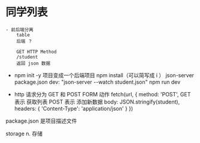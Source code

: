 # 同学列表
    - 前后端分离
        table
        后端 ？

        GET HTTP Method
        /student
        返回 json 数据


- npm init -y 项目变成一个后端项目
    npm install（可以简写成 i ） json-server
    package.json  dev: "json-server --watch student.json"
    npm run dev


- http 请求分为 GET 和 POST         FORM 动作
    fetch(url, {
        method: 'POST',                          GET 表示 获取列表          POST 表示 添加新数据
        body: JSON.stringify(student),
        headers: {
            'Content-Type': 'application/json'
        }
    })









package.json 是项目描述文件






storage    n. 存储